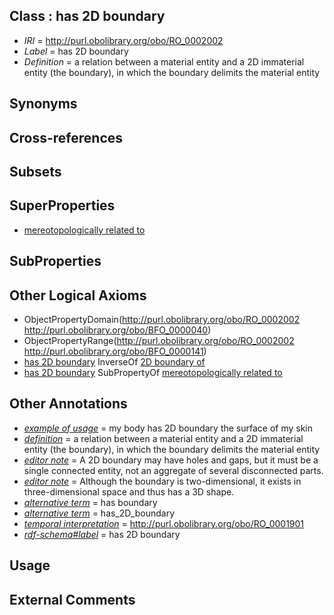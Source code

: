 
## Class : has 2D boundary

 * *IRI* = http://purl.obolibrary.org/obo/RO_0002002
 * *Label* = has 2D boundary
 * *Definition* = a relation between a material entity and a 2D immaterial entity (the boundary), in which the boundary delimits the material entity

## Synonyms


## Cross-references


## Subsets


## SuperProperties

 * [mereotopologically related to](../../RO/23/RO_0002323.md)

## SubProperties


## Other Logical Axioms

 * ObjectPropertyDomain(<http://purl.obolibrary.org/obo/RO_0002002> <http://purl.obolibrary.org/obo/BFO_0000040>)
 * ObjectPropertyRange(<http://purl.obolibrary.org/obo/RO_0002002> <http://purl.obolibrary.org/obo/BFO_0000141>)
 * [has 2D boundary](../../RO/02/RO_0002002.md) InverseOf [2D boundary of](../../RO/00/RO_0002000.md)
 * [has 2D boundary](../../RO/02/RO_0002002.md) SubPropertyOf [mereotopologically related to](../../RO/23/RO_0002323.md)

## Other Annotations

 * *[example of usage](../../IAO/12/IAO_0000112.md)* = my body has 2D boundary the surface of my skin
 * *[definition](../../IAO/15/IAO_0000115.md)* = a relation between a material entity and a 2D immaterial entity (the boundary), in which the boundary delimits the material entity
 * *[editor note](../../IAO/16/IAO_0000116.md)* = A 2D boundary may have holes and gaps, but it must be a single connected entity, not an aggregate of several disconnected parts.
 * *[editor note](../../IAO/16/IAO_0000116.md)* = Although the boundary is two-dimensional, it exists in three-dimensional space and thus has a 3D shape.
 * *[alternative term](../../IAO/18/IAO_0000118.md)* = has boundary
 * *[alternative term](../../IAO/18/IAO_0000118.md)* = has_2D_boundary
 * *[temporal interpretation](../../RO/00/RO_0001900.md)* = http://purl.obolibrary.org/obo/RO_0001901
 * *[rdf-schema#label](../../el/rdf-schema#label.md)* = has 2D boundary

## Usage


## External Comments

